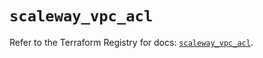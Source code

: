 # `scaleway_vpc_acl`

Refer to the Terraform Registry for docs: [`scaleway_vpc_acl`](https://registry.terraform.io/providers/scaleway/scaleway/2.59.0/docs/resources/vpc_acl).
